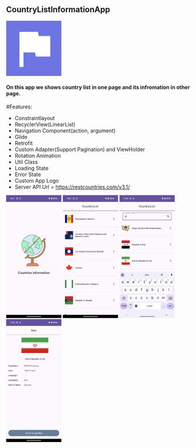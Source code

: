 <h2>CountryListInformationApp</h2>

<img src="https://github.com/Samadihadis/CountryInformationApplication/blob/master/app/src/main/ic_launcher-playstore.png" width="150">

<h4>On this app we shows country list in one page and its infromation in other page.</h4>

#Features:
- Constraintlayout
- RecyclerView(LinearList)
- Navigation Component(action, argument)
- Glide
- Retrofit
- Custom Adapter(Support Pagination) and ViewHolder
- Rotation Animation
- Util Class
- Loading State
- Error State
- Custom App Logo
- Server API Url = https://restcountries.com/v3.1/

<div>
  <img src="https://github.com/Samadihadis/CountryInformationApplication/blob/master/screenshot/Version2_Page1_Intro.png" width="150">
  <img src="https://github.com/Samadihadis/CountryInformationApplication/blob/master/screenshot/Version2_Page2_List.png" width="150">
  <img src="https://github.com/Samadihadis/CountryInformationApplication/blob/master/screenshot/Version2_Page2_2_List.png" width="150">
  <img src="https://github.com/Samadihadis/CountryInformationApplication/blob/master/screenshot/Version2_Page3_Detail.png" width="150">
</div>
